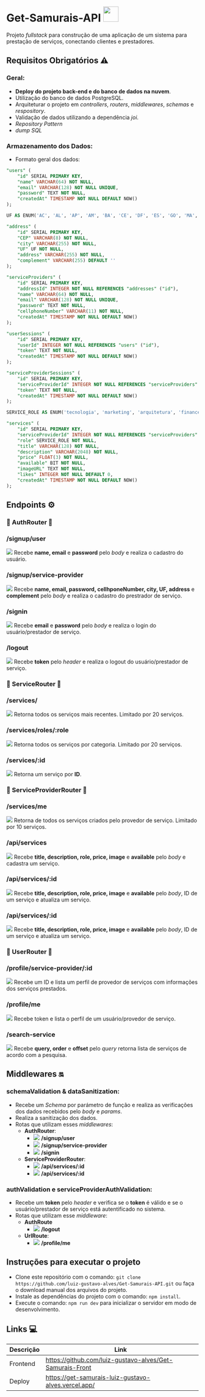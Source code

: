 # Get-Samurais-API <img width="40" height="40" src="https://cdn-icons-png.flaticon.com/512/410/410235.png" />
Projeto _fullstack_ para construção de uma aplicação de um sistema para prestação de serviços, conectando clientes e prestadores.

## Requisitos Obrigatórios ⚠️

### Geral:
- **Deploy do projeto back-end e do banco de dados na nuvem**.
- Utilização do banco de dados PostgreSQL.
- Arquiteturar o projeto em _controllers_, _routers_, _middlewares_, _schemas_ e _respository_.
- Validação de dados utilizando a dependência _joi_.
- _Repository Pattern_
- _dump SQL_

### Armazenamento dos Dados:

- Formato geral dos dados:

``` sql
"users" (
	"id" SERIAL PRIMARY KEY,
	"name" VARCHAR(64) NOT NULL,
	"email" VARCHAR(128) NOT NULL UNIQUE,
	"password" TEXT NOT NULL,
	"createdAt" TIMESTAMP NOT NULL DEFAULT NOW()
);

UF AS ENUM('AC', 'AL', 'AP', 'AM', 'BA', 'CE', 'DF', 'ES', 'GO', 'MA', 'MT', 'MS', 'MG', 'PA', 'PB', 'PR', 'PE', 'PI', 'RJ', 'RN', 'RS', 'RO','RR', 'SC', 'SP', 'SE', 'TO');

"address" (
	"id" SERIAL PRIMARY KEY,
	"CEP" VARCHAR(8) NOT NULL,
	"city" VARCHAR(255) NOT NULL,
	"UF" UF NOT NULL,
	"address" VARCHAR(255) NOT NULL,
	"complement" VARCHAR(255) DEFAULT ''
);

"serviceProviders" (
	"id" SERIAL PRIMARY KEY,
	"addressId" INTEGER NOT NULL REFERENCES "addresses" ("id"),
	"name" VARCHAR(64) NOT NULL,
	"email" VARCHAR(128) NOT NULL UNIQUE,
	"password" TEXT NOT NULL,
	"cellphoneNumber" VARCHAR(11) NOT NULL,
	"createdAt" TIMESTAMP NOT NULL DEFAULT NOW()
);

"userSessions" (
	"id" SERIAL PRIMARY KEY,
	"userId" INTEGER NOT NULL REFERENCES "users" ("id"),
	"token" TEXT NOT NULL,
	"createdAt" TIMESTAMP NOT NULL DEFAULT NOW()
);

"serviceProviderSessions" (
	"id" SERIAL PRIMARY KEY,
	"serviceProviderId" INTEGER NOT NULL REFERENCES "serviceProviders" ("id"),
	"token" TEXT NOT NULL,
	"createdAt" TIMESTAMP NOT NULL DEFAULT NOW()
);

SERVICE_ROLE AS ENUM('tecnologia', 'marketing', 'arquitetura', 'financeiro', 'consultoria', 'saude', 'aulas', 'domestico', 'outros');

"services" (
	"id" SERIAL PRIMARY KEY,
	"serviceProviderId" INTEGER NOT NULL REFERENCES "serviceProviders" ("id"),
	"role" SERVICE_ROLE NOT NULL,
	"title" VARCHAR(128) NOT NULL,
	"description" VARCHAR(2048) NOT NULL,
	"price" FLOAT(3) NOT NULL,
	"available" BIT NOT NULL,
	"imageURL" TEXT NOT NULL,
	"likes" INTEGER NOT NULL DEFAULT 0,
	"createdAt" TIMESTAMP NOT NULL DEFAULT NOW()
);
```

## Endpoints ⚙️
### 🚩 AuthRouter 🚩
### /signup/user
![](https://place-hold.it/80x20/26ec48/ffffff?text=POST&fontsize=16) Recebe **name, email** e **password** pelo _body_ e realiza o cadastro do usuário.<br>
### /signup/service-provider
![](https://place-hold.it/80x20/26ec48/ffffff?text=POST&fontsize=16) Recebe **name, email, password, cellhponeNumber, city, UF, address** e **complement** pelo _body_ e realiza o cadastro do prestrador de serviço.<br>
### /signin
![](https://place-hold.it/80x20/26ec48/ffffff?text=POST&fontsize=16) Recebe **email** e **password** pelo _body_ e realiza o login do usuário/prestador de serviço.
### /logout
![](https://place-hold.it/80x20/26ec48/ffffff?text=POST&fontsize=16) Recebe **token** pelo _header_ e realiza o logout do usuário/prestador de serviço.
<br>
### 🚩 ServiceRouter 🚩
### /services/
![](https://place-hold.it/80x20/26baec/ffffff?text=GET&fontsize=16) Retorna todos os serviços mais recentes. Limitado por 20 serviços.<br>
### /services/roles/:role
![](https://place-hold.it/80x20/26baec/ffffff?text=GET&fontsize=16) Retorna todos os serviços por categoria. Limitado por 20 serviços.<br>
### /services/:id
![](https://place-hold.it/80x20/26baec/ffffff?text=GET&fontsize=16) Retorna um serviço por **ID**.<br>
### 🚩 ServiceProviderRouter 🚩
### /services/me
![](https://place-hold.it/80x20/26baec/ffffff?text=GET&fontsize=16) Retorna de todos os serviços criados pelo provedor de serviço. Limitado por 10 serviços.
### /api/services
![](https://place-hold.it/80x20/26ec48/ffffff?text=POST&fontsize=16) Recebe **title, description, role, price, image** e **available** pelo _body_ e cadastra um serviço.
### /api/services/:id
![](https://place-hold.it/80x20/ec7926/ffffff?text=PUT&fontsize=16) Recebe **title, description, role, price, image** e **available** pelo _body_, ID de um serviço e atualiza um serviço.
### /api/services/:id
![](https://place-hold.it/80x20/ec2626/ffffff?text=DELETE&fontsize=16) Recebe  **title, description, role, price, image** e **available** pelo _body_, ID de um serviço e atualiza um serviço.
### 🚩 UserRouter 🚩
### /profile/service-provider/:id
![](https://place-hold.it/80x20/26baec/ffffff?text=GET&fontsize=16) Recebe um ID e lista um perfil de provedor de serviços com informações dos serviços prestados.
### /profile/me
![](https://place-hold.it/80x20/26ec48/ffffff?text=POST&fontsize=16) Recebe token e lista o perfil de um usuário/provedor de serviço.
### /search-service
![](https://place-hold.it/80x20/26ec48/ffffff?text=POST&fontsize=16) Recebe **query, order** e **offset** pelo _query_ retorna lista de serviços de acordo com a pesquisa.
## Middlewares 🔛

### schemaValidation & dataSanitization:
- Recebe um _Schema_ por parámetro de função e realiza as verificações dos dados recebidos pelo _body_ e _params_.
- Realiza a sanitização dos dados.
- Rotas que utilizam esses _middlewares_:
  - **AuthRouter**:
    - ![](https://place-hold.it/80x20/26ec48/ffffff?text=POST&fontsize=16) **/signup/user**
    - ![](https://place-hold.it/80x20/26ec48/ffffff?text=POST&fontsize=16) **/signup/service-provider**
    - ![](https://place-hold.it/80x20/26ec48/ffffff?text=POST&fontsize=16) **/signin** 
  - **ServiceProviderRouter**:
    - ![](https://place-hold.it/80x20/26ec48/ffffff?text=POST&fontsize=16) **/api/services/:id**
    - ![](https://place-hold.it/80x20/ec2626/ffffff?text=DELETE&fontsize=16) **/api/services/:id**

### authValidation e serviceProviderAuthValidation:
- Recebe um **token** pelo _header_ e verifica se o **token** é válido e se o usuário/prestador de serviço está autentificado no sistema.
- Rotas que utilizam esse _middleware_:
  - **AuthRoute**
    - ![](https://place-hold.it/80x20/26ec48/ffffff?text=POST&fontsize=16) **/logout**
  - **UrlRoute**:
    - ![](https://place-hold.it/80x20/26ec48/ffffff?text=POST&fontsize=16) **/profile/me**

## Instruções para executar o projeto
- Clone este repositório com o comando: `git clone https://github.com/luiz-gustavo-alves/Get-Samurais-API.git` ou faça o download manual dos arquivos do projeto.
- Instale as dependências do projeto com o comando: `npm install`.
- Execute o comando: `npm run dev` para inicializar o servidor em modo de desenvolvimento.

## Links 💻

| Descrição | Link |
| --- | --- |
| Frontend | https://github.com/luiz-gustavo-alves/Get-Samurais-Front
| Deploy | https://get-samurais-luiz-gustavo-alves.vercel.app/
